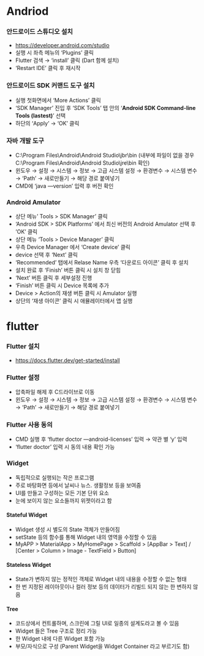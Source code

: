 # Andriod
### 안드로이드 스튜디오 설치
- https://developer.android.com/studio
- 실행 시 좌측 메뉴의 ‘Plugins’ 클릭
- Flutter 검색 → ‘install’ 클릭  (Dart 함께 설치)
- ‘Restart IDE’ 클릭 후 재시작

### 안드로이드 SDK 커맨드 도구 설치
- 실행 첫화면에서 ‘More Actions’ 클릭
- ‘SDK Manager’ 진입 후 ‘SDK Tools’ 탭 안의 ‘**Android SDK Command-line Tools (lastest)**’ 선택
- 하단의 ‘Apply’ → ‘OK’ 클릭

### 자바 개발 도구
 - C:\Program Files\Android\Android Studio\jbr\bin (내부에 파일이 없을 경우 C:\Program Files\Android\Android Studio\jre\bin 확인)
- 윈도우 → 설정 → 시스템 → 정보 → 고급 시스템 설정 → 환경변수 → 시스템 변수 → ‘Path’ → 새로만들기 → 해당 경로 붙여넣기  
- CMD에 ‘java —version’ 입력 후 버전 확인

### Android Amulator
- 상단 메뉴’ Tools > SDK Manager’ 클릭
- ‘Android SDK > SDK Platforms’ 에서 최신 버전의 Android Amulator 선택 후 ’OK’ 클릭
- 상단 메뉴 ‘Tools > Device Manager’ 클릭
- 우측 Device Manager 에서 ‘Create device’ 클릭
- device 선택 후 ‘Next’ 클릭
- ‘Recommended’ 탭에서 Relase Name 우측 ‘다운로드 아이콘’ 클릭 후 설치
- 설치 완료 후 ‘Finish’ 버튼 클릭 시 설치 창 닫힘
- ‘Next’ 버튼 클릭 후 세부설정 진행
- ‘Finish’ 버튼 클릭 시 Device 목록에 추가
- Device > Action의 재생 버튼 클릭 시 Amulator 실행
- 상단의 ‘재생 아이콘’ 클릭 시 애뮬레이터에서 앱 실행

# flutter

### Flutter 설치
- https://docs.flutter.dev/get-started/install

### Flutter 설정
- 압축파일 해제 후 C드라이브로 이동
- 윈도우 → 설정 → 시스템 → 정보 → 고급 시스템 설정 → 환경변수 → 시스템 변수 → ‘Path’ → 새로만들기 → 해당 경로 붙여넣기

### Flutter 사용 동의
- CMD 실행 후 ‘flutter doctor —android-licenses’ 입력 → 약관 별 ‘y’ 입력
- ‘flutter doctor’ 입력 시 동의 내용 확인 가능

### Widget
- 독립적으로 실행되는 작은 프로그램
- 주로 바탕화면 등에서 날씨나 뉴스. 생활정보 등을 보여줌
- UI를 만들고 구성하는 모든 기본 단위 요소
- 눈에 보이지 않는 요소들까지 위젯이라고 함

#### Stateful Widget
- Widget 생성 시 별도의 State 객체가 만들어짐
- setState 등의 함수를 통해 Widget 내의 영역을 수정할 수 있음
- MyAPP > MaterialApp > MyHomePage > Scaffold > [AppBar > Text] / [Center > Column > Image - TextField > Button]

#### Stateless Widget
- State가 변하지 않는 정적인 객체로 Widget 내의 내용을 수정할 수 없는 형태
- 한 번 지정된 레이아웃이나 컬러 정보 등의 데이터가 리빌드 되지 않는 한 변하지 않음

#### Tree
- 코드상에서 컨트롤하며, 스크린에 그릴 UI로 일종의 설계도라고 볼 수 있음
- Widget 들은 Tree 구조로 정리 가능
- 한 Widget 내에 다른 Widget 포함 가능
- 부모/자식으로 구성 (Parent Widget을 Widget Container 라고 부르기도 함)
